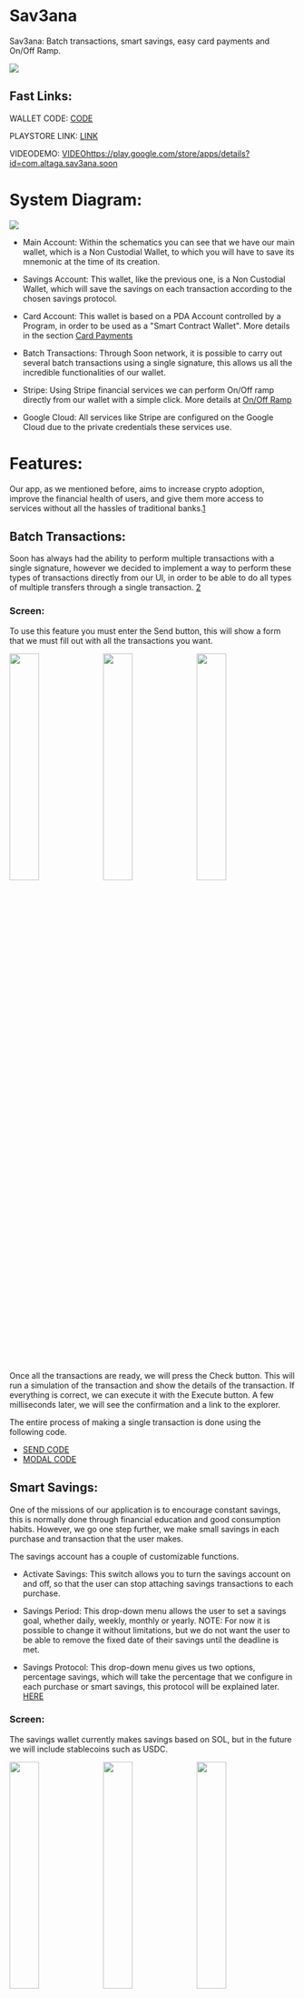 # Sav3ana
 
Sav3ana: Batch transactions, smart savings, easy card payments and On/Off Ramp.

<img src="./Images/thumb.png">

## Fast Links:

WALLET CODE: [CODE](./Sav3ana/)

PLAYSTORE LINK: [LINK](https://play.google.com/store/apps/details?id=com.altaga.sav3ana.soon)

VIDEODEMO: [VIDEO](pending...)https://play.google.com/store/apps/details?id=com.altaga.sav3ana.soon

# System Diagram:

<img src="./Images/diagram.png">

- Main Account: Within the schematics you can see that we have our main wallet, which is a Non Custodial Wallet, to which you will have to save its mnemonic at the time of its creation.

- Savings Account: This wallet, like the previous one, is a Non Custodial Wallet, which will save the savings on each transaction according to the chosen savings protocol.

- Card Account: This wallet is based on a PDA Account controlled by a Program, in order to be used as a "Smart Contract Wallet". More details in the section [Card Payments](#card-payments)

- Batch Transactions: Through Soon network, it is possible to carry out several batch transactions using a single signature, this allows us all the incredible functionalities of our wallet.

- Stripe: Using Stripe financial services we can perform On/Off ramp directly from our wallet with a simple click. More details at [On/Off Ramp](#onoff-ramp)

- Google Cloud: All services like Stripe are configured on the Google Cloud due to the private credentials these services use.
  
# Features:

Our app, as we mentioned before, aims to increase crypto adoption, improve the financial health of users, and give them more access to services without all the hassles of traditional banks.[1](#references)

## Batch Transactions:

Soon has always had the ability to perform multiple transactions with a single signature, however we decided to implement a way to perform these types of transactions directly from our UI, in order to be able to do all types of multiple transfers through a single transaction. [2](#references)

### Screen:

To use this feature you must enter the Send button, this will show a form that we must fill out with all the transactions you want.

<img src="./Images/batch1.png" width="32%"> <img src="./Images/batch2.png" width="32%"> <img src="./Images/batch3.png" width="32%">

Once all the transactions are ready, we will press the Check button. This will run a simulation of the transaction and show the details of the transaction. If everything is correct, we can execute it with the Execute button. A few milliseconds later, we will see the confirmation and a link to the explorer.

The entire process of making a single transaction is done using the following code.

- [SEND CODE](./Sav3ana/src/screens/sendWallet/sendWallet.js)
- [MODAL CODE](./Sav3ana/src/utils/transactionsModal.js)

## Smart Savings:

One of the missions of our application is to encourage constant savings, this is normally done through financial education and good consumption habits. However, we go one step further, we make small savings in each purchase and transaction that the user makes.

The savings account has a couple of customizable functions.

- Activate Savings: This switch allows you to turn the savings account on and off, so that the user can stop attaching savings transactions to each purchase.

- Savings Period: This drop-down menu allows the user to set a savings goal, whether daily, weekly, monthly or yearly. NOTE: For now it is possible to change it without limitations, but we do not want the user to be able to remove the fixed date of their savings until the deadline is met.

- Savings Protocol: This drop-down menu gives us two options, percentage savings, which will take the percentage that we configure in each purchase or smart savings, this protocol will be explained later. [HERE](#savings-protocols)

### Screen:

The savings wallet currently makes savings based on SOL, but in the future we will include stablecoins such as USDC.

<img src="./Images/save1.png" width="32%"> <img src="./Images/save2.png" width="32%"> <img src="./Images/save3.png" width="32%">

All technical implementations for this tab are included here.
- [TAB CODE](./Sav3ana/src/screens/main/tabs/tab2.js)

### Savings Protocol:

- Balanced Protocol, this protocol performs a weighted rounding according to the amount to be paid in the transaction, so that the larger the transaction, the greater the savings, in order not to affect the user. And this is the function code:

        export function balancedSavingToken(number, usd1, usd2) {
            const balance = number * usd1;
            let amount = 0;
            if (balance <= 1) {
                amount = 1;
            } else if (balance > 1 && balance <= 10) {
                amount = Math.ceil(balance);
            } else if (balance > 10 && balance <= 100) {
                const intBalance = parseInt(balance, 10);
                const value = parseInt(Math.round(intBalance).toString().slice(-2), 10);
                let unit = parseInt(Math.round(intBalance).toString().slice(-1), 10);
                let decimal = parseInt(Math.round(intBalance).toString().slice(-2, -1), 10);
                if (unit < 5) {
                unit = '5';
                decimal = decimal.toString();
                } else {
                unit = '0';
                decimal = (decimal + 1).toString();
                }
                amount = intBalance - value + parseInt(decimal + unit, 10);
            } else if (balance > 100) {
                const intBalance = parseInt(Math.floor(balance / 10), 10);
                amount = (intBalance + 1) * 10;
            }
            return new Decimal(amount).sub(new Decimal(balance)).div(usd2).toNumber();
        }

- Percentage protocol, unlike the previous protocol, this one aims to always save a percentage selected in the UI.

        export function percentageSaving(number, percentage) {
            return number * (percentage / 100);
        }

All technical implementations for this protocols are included here.
- [PROTOCOLS CODE](./Sav3ana/src/utils/utils.js)

## Card Payments:

Part of people's daily adoption of crypto is being able to use it in the same way they use their cell phone or card to make payments, but without neglecting the security and decentralization of crypto. [3](#references)

### Contactless Payment:

Payment cards are not just a traditional NFC chip, in fact they are more like small computers with installed programs, which run in milliseconds at the time the chip is being scanned.[4](#references).

<img src="./Images/emv1.jpg" width="100%">

So we implemented this card reading to be able to read the sensitive data of the payment cards and with this be able to generate a virtual card that could be used for crypto payments.

All technical implementations for this feature are included here.
- [READ CARD CODE](./Sav3ana/src/screens/main/components/readCard.js)

### Virtual Card:

However, an additional challenge arises: how do we ensure that virtual cards and the funds they contain maintain decentralization, ensuring that the assets remain the property of the user? It is important to remember that card payments will not involve direct intervention by the wallet.

<img src="./Images/vcd.png" width="100%">

This problem cannot be solved with an EOA Wallet in Custodial Wallet mode, since the private keys would not be under the user's control. The solution consists of developing a program that generates "Virtual Cards" using PDA's (Program Derived Addresses), which allows maintaining decentralization and user control over their assets.

All technical implementations for this program are included here.
- [PROGRAM CODE](./Programs/src/lib.rs)
- [TAB CODE](./Sav3ana/src/screens/main/tabs/tab3.js)

### Program:

The program has 4 fundamental functions, the code is perfectly commented, if you want to delve deeper into its operation please look at the code we have shared in the repository.

- Create Card: This function generates a PDA with the data we provide, the PDA to be able to store information, we add public information that allows us to improve functionality.
  -   owner: [u8; 32], // Card Owner
  -   nfc: bool,   // Activate or Deactivate
  -   types: bool, // Physical or Virtual
  -   kind: u8,    // 0 = Debit, 1= Credit, 2=Prepaid, etc
  -   brand: u8,   // 0 = VISA, 1 = MASTERCARD, 2 = AMEX, etc

- ChangeInfo: If necessary, it is possible to make changes to the card's metadata, for example to activate or deactivate contactless payments.

- Purchase: Through this function, payments are made with SOL, this is done with a simple transfer.
  
- PurchaseToken: Finally, this function allows us to make payments with SPL tokens. This is done through CPI (cross program invocation), since we need the PDA to sign the transfer of tokens that it owns.

All technical implementations for this program are included here.

- [PROGRAM CODE](./Programs/src/lib.rs)
- [CLIENT TEST CODE](./Programs/client/)

### Screen:

We deploy all of this together in a simple UI where the user can recharge their virtual card like a prepaid card, which is linked, as we said, to their physical card.

<img src="./Images/card1.png" width="32%"> <img src="./Images/card2.png" width="32%">

All technical implementations for this tab are included here.

- [TAB CODE](./Sav3ana/src/screens/main/tabs/tab3.js)

## On/Off Ramp:

We provide TradFi services through Stripe APIs, which allow us to have the following features in the app.

- eWallet: When Stripe services are active, we can create eWallets where users can have their TradFi money.
- Currencies: Depending on the user's jurisdiction, they may have their own currency in the app. At the moment, we only support USD (US Dollar), EUR (Euro), and MXN (Mexican Peso).

### On Ramp:

The On Ramp service is completely controlled from Google Cloud, since no user signature is required to make a transfer from Stripe to the company account, and in the same cloud we carry out the transaction in the Soon network to transfer the desired token to the user.

<img src="./Images/onramp.png" width="100%">

### Off Ramp:

The Off Ramp service is a little different, as it requires first making the cryptocurrency transfer from the user's account, so the transfer diagram is as follows, although it shares a lot of similarity with the previous one.

<img src="./Images/offramp.png" width="100%">
 
### Screen:

This interface allows us to manage our TradFi money and at the same time be able to On/Off ramp our assets between each other with a single click.

<img src="./Images/tradfi1.png" width="32%"> <img src="./Images/tradfi2.png" width="32%"> <img src="./Images/tradfi3.png" width="32%">

All technical implementations for this tab are included here.

- [TAB CODE](./Sav3ana/src/screens/main/tabs/tab4.js)
- [CLOUD TOPUP](./Cloud/TopUp/index.js)

# References:

1. https://www.21shares.com/en-eu/research/monthly-review-jan-24
2. https://solana.com/docs/core/transactions
3. https://solana.com/developers/defi
4. https://medium.com/@androidcrypto/talk-to-your-credit-card-android-nfc-java-d782ff19fc4a
5. https://www.nerdwallet.com/article/small-business/what-is-stripe